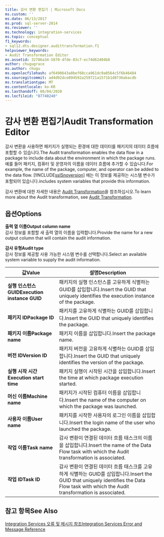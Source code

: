 ```yaml
---
title: 감사 변환 편집기 | Microsoft Docs
ms.custom: ''
ms.date: 06/13/2017
ms.prod: sql-server-2014
ms.reviewer: ''
ms.technology: integration-services
ms.topic: conceptual
f1_keywords:
- sql12.dts.designer.audittransformation.f1
helpviewer_keywords:
- Audit Transformation Editor
ms.assetid: 32786a34-5870-4fde-83c7-ec74d62404b8
author: chugugrace
ms.author: chugu
ms.openlocfilehash: af6490643a0bef60cca961dc9a0564c5f6b46484
ms.sourcegitcommit: ad4d92dce894592a259721a1571b1d8736abacdb
ms.translationtype: MT
ms.contentlocale: ko-KR
ms.lasthandoff: 08/04/2020
ms.locfileid: "87740240"
---
```

# <a name="audit-transformation-editor"></a><span data-ttu-id="4b8c0-102">감사 변환 편집기</span><span class="sxs-lookup"><span data-stu-id="4b8c0-102">Audit Transformation Editor</span></span>
  <span data-ttu-id="4b8c0-103">감사 변환을 사용하면 패키지가 실행되는 환경에 대한 데이터를 패키지의 데이터 흐름에 포함할 수 있습니다.</span><span class="sxs-lookup"><span data-stu-id="4b8c0-103">The Audit transformation enables the data flow in a package to include data about the environment in which the package runs.</span></span> <span data-ttu-id="4b8c0-104">예를 들어 패키지, 컴퓨터 및 운영자의 이름을 데이터 흐름에 추가할 수 있습니다.</span><span class="sxs-lookup"><span data-stu-id="4b8c0-104">For example, the name of the package, computer, and operator can be added to the data flow.</span></span> [!INCLUDE[ssISnoversion](../includes/ssisnoversion-md.md)] <span data-ttu-id="4b8c0-105">에는 이 정보를 제공하는 시스템 변수가 포함되어 있습니다.</span><span class="sxs-lookup"><span data-stu-id="4b8c0-105">includes system variables that provide this information.</span></span>  
  
 <span data-ttu-id="4b8c0-106">감사 변환에 대한 자세한 내용은 [Audit Transformation](data-flow/transformations/audit-transformation.md)을 참조하십시오.</span><span class="sxs-lookup"><span data-stu-id="4b8c0-106">To learn more about the Audit transformation, see [Audit Transformation](data-flow/transformations/audit-transformation.md).</span></span>  
  
## <a name="options"></a><span data-ttu-id="4b8c0-107">옵션</span><span class="sxs-lookup"><span data-stu-id="4b8c0-107">Options</span></span>  
 <span data-ttu-id="4b8c0-108">**출력 열 이름**</span><span class="sxs-lookup"><span data-stu-id="4b8c0-108">**Output column name**</span></span>  
 <span data-ttu-id="4b8c0-109">감사 정보를 포함할 새 출력 열의 이름을 입력합니다.</span><span class="sxs-lookup"><span data-stu-id="4b8c0-109">Provide the name for a new output column that will contain the audit information.</span></span>  
  
 <span data-ttu-id="4b8c0-110">**감사 유형**</span><span class="sxs-lookup"><span data-stu-id="4b8c0-110">**Audit type**</span></span>  
 <span data-ttu-id="4b8c0-111">감사 정보를 제공할 사용 가능한 시스템 변수를 선택합니다.</span><span class="sxs-lookup"><span data-stu-id="4b8c0-111">Select an available system variable to supply the audit information.</span></span>  
  
|<span data-ttu-id="4b8c0-112">값</span><span class="sxs-lookup"><span data-stu-id="4b8c0-112">Value</span></span>|<span data-ttu-id="4b8c0-113">설명</span><span class="sxs-lookup"><span data-stu-id="4b8c0-113">Description</span></span>|  
|-----------|-----------------|  
|<span data-ttu-id="4b8c0-114">**실행 인스턴스 GUID**</span><span class="sxs-lookup"><span data-stu-id="4b8c0-114">**Execution instance GUID**</span></span>|<span data-ttu-id="4b8c0-115">패키지의 실행 인스턴스를 고유하게 식별하는 GUID를 삽입합니다.</span><span class="sxs-lookup"><span data-stu-id="4b8c0-115">Insert the GUID that uniquely identifies the execution instance of the package.</span></span>|  
|<span data-ttu-id="4b8c0-116">**패키지 ID**</span><span class="sxs-lookup"><span data-stu-id="4b8c0-116">**Package ID**</span></span>|<span data-ttu-id="4b8c0-117">패키지를 고유하게 식별하는 GUID를 삽입합니다.</span><span class="sxs-lookup"><span data-stu-id="4b8c0-117">Insert the GUID that uniquely identifies the package.</span></span>|  
|<span data-ttu-id="4b8c0-118">**패키지 이름**</span><span class="sxs-lookup"><span data-stu-id="4b8c0-118">**Package name**</span></span>|<span data-ttu-id="4b8c0-119">패키지 이름을 삽입합니다.</span><span class="sxs-lookup"><span data-stu-id="4b8c0-119">Insert the package name.</span></span>|  
|<span data-ttu-id="4b8c0-120">**버전 ID**</span><span class="sxs-lookup"><span data-stu-id="4b8c0-120">**Version ID**</span></span>|<span data-ttu-id="4b8c0-121">패키지 버전을 고유하게 식별하는 GUID를 삽입합니다.</span><span class="sxs-lookup"><span data-stu-id="4b8c0-121">Insert the GUID that uniquely identifies the version of the package.</span></span>|  
|<span data-ttu-id="4b8c0-122">**실행 시작 시간**</span><span class="sxs-lookup"><span data-stu-id="4b8c0-122">**Execution start time**</span></span>|<span data-ttu-id="4b8c0-123">패키지 실행이 시작된 시간을 삽입합니다.</span><span class="sxs-lookup"><span data-stu-id="4b8c0-123">Insert the time at which package execution started.</span></span>|  
|<span data-ttu-id="4b8c0-124">**머신 이름**</span><span class="sxs-lookup"><span data-stu-id="4b8c0-124">**Machine name**</span></span>|<span data-ttu-id="4b8c0-125">패키지가 시작된 컴퓨터 이름을 삽입합니다.</span><span class="sxs-lookup"><span data-stu-id="4b8c0-125">Insert the name of the computer on which the package was launched.</span></span>|  
|<span data-ttu-id="4b8c0-126">**사용자 이름**</span><span class="sxs-lookup"><span data-stu-id="4b8c0-126">**User name**</span></span>|<span data-ttu-id="4b8c0-127">패키지를 시작한 사용자의 로그인 이름을 삽입합니다.</span><span class="sxs-lookup"><span data-stu-id="4b8c0-127">Insert the login name of the user who launched the package.</span></span>|  
|<span data-ttu-id="4b8c0-128">**작업 이름**</span><span class="sxs-lookup"><span data-stu-id="4b8c0-128">**Task name**</span></span>|<span data-ttu-id="4b8c0-129">감사 변환이 연결된 데이터 흐름 태스크의 이름을 삽입합니다.</span><span class="sxs-lookup"><span data-stu-id="4b8c0-129">Insert the name of the Data Flow task with which the Audit transformation is associated.</span></span>|  
|<span data-ttu-id="4b8c0-130">**작업 ID**</span><span class="sxs-lookup"><span data-stu-id="4b8c0-130">**Task ID**</span></span>|<span data-ttu-id="4b8c0-131">감사 변환이 연결된 데이터 흐름 태스크를 고유하게 식별하는 GUID를 삽입합니다.</span><span class="sxs-lookup"><span data-stu-id="4b8c0-131">Insert the GUID that uniquely identifies the Data Flow task with which the Audit transformation is associated.</span></span>|  
  
## <a name="see-also"></a><span data-ttu-id="4b8c0-132">참고 항목</span><span class="sxs-lookup"><span data-stu-id="4b8c0-132">See Also</span></span>  
 [<span data-ttu-id="4b8c0-133">Integration Services 오류 및 메시지 참조</span><span class="sxs-lookup"><span data-stu-id="4b8c0-133">Integration Services Error and Message Reference</span></span>](../../2014/integration-services/integration-services-error-and-message-reference.md)  
  
  
